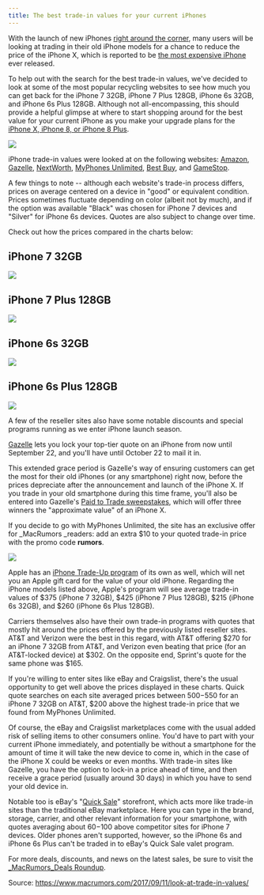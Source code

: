 ```yaml
---
title: The best trade-in values for your current iPhones
---
```


With the launch of new iPhones [right around the corner](https://www.macrumors.com/2017/08/31/september-12-event-invites/), many users will be looking at trading in their old iPhone models for a chance to reduce the price of the iPhone X, which is reported to be [the most expensive iPhone](https://www.macrumors.com/2017/09/08/iphone-8-icloud-apple-music-bundle/) ever released.

To help out with the search for the best trade-in values, we've decided to look at some of the most popular recycling websites to see how much you can get back for the iPhone 7 32GB, iPhone 7 Plus 128GB, iPhone 6s 32GB, and iPhone 6s Plus 128GB. Although not all-encompassing, this should provide a helpful glimpse at where to start shopping around for the best value for your current iPhone as you make your upgrade plans for the [iPhone X, iPhone 8, or iPhone 8 Plus](https://www.macrumors.com/2017/09/09/appl-iphone-8-iphone-8-plus-iphone-x/).

![](https://cdn.macrumors.com/article-new/2016/11/iphone-7-plus-colors.jpg)

iPhone trade-in values were looked at on the following websites: [Amazon](http://target.georiot.com/Proxy.ashx?TSID=3088&GR_URL=https%3A%2F%2Fwww.amazon.com%2FAmazon-Trade-In%2Fb%3Fie%3DUTF8%26node%3D9187220011), [Gazelle](http://www.shareasale.com/r.cfm?u=63177&b=452726&m=45652&afftrack=&urllink=www%2Egazelle%2Ecom%2F), [NextWorth](https://www.nextworth.com/), [MyPhones Unlimited](https://www.myphonesunlimited.com/), [Best Buy](https://click.linksynergy.com/deeplink?id=J2shFQg6J/U&mid=38606&murl=https%3A%2F%2Ftradein.bestbuy.com%2Fclient%2F%23%2Fcatalog%2F), and [GameStop](https://click.linksynergy.com/deeplink?id=J2shFQg6J/U&mid=24348&murl=http%3A%2F%2Fwww.gamestop.com%2Ftrade%23%21%2Felectronics).

A few things to note -- although each website's trade-in process differs, prices on average centered on a device in "good" or equivalent condition. Prices sometimes fluctuate depending on color \(albeit not by much\), and if the option was available "Black" was chosen for iPhone 7 devices and "Silver" for iPhone 6s devices. Quotes are also subject to change over time.

Check out how the prices compared in the charts below:

## iPhone 7 32GB

![](https://cdn.macrumors.com/article-new/2017/09/iphone-7-32gb-quotes.jpg)

## iPhone 7 Plus 128GB

![](https://cdn.macrumors.com/article-new/2017/09/iphone-7-plus-128gb-quotes.jpg)

## iPhone 6s 32GB

![](https://cdn.macrumors.com/article-new/2017/09/iphone-6s-32gb-quotes.jpg)


## iPhone 6s Plus 128GB

![](https://cdn.macrumors.com/article-new/2017/09/iphone-6s-plus-128gb-quotes.jpg)

A few of the reseller sites also have some notable discounts and special programs running as we enter iPhone launch season.

[Gazelle](http://www.shareasale.com/r.cfm?u=63177&b=452726&m=45652&afftrack=&urllink=www%2Egazelle%2Ecom%2Ftrade%2Din) lets you lock your top-tier quote on an iPhone from now until September 22, and you'll have until October 22 to mail it in.

This extended grace period is Gazelle's way of ensuring customers can get the most for their old iPhones \(or any smartphone\) right now, before the prices depreciate after the announcement and launch of the iPhone X. If you trade in your old smartphone during this time frame, you'll also be entered into Gazelle's [Paid to Trade sweepstakes](http://www.shareasale.com/r.cfm?u=63177&b=452726&m=45652&afftrack=&urllink=www%2Egazelle%2Ecom%2Fthehorn%2F2017%2F08%2F23%2Fget%2Dpaid%2Dtrade%2Dsweepstakes%2Dterms%2Dconditions%2F), which will offer three winners the "approximate value" of an iPhone X.

If you decide to go with MyPhones Unlimited, the site has an exclusive offer for _MacRumors _readers: add an extra $10 to your quoted trade-in price with the promo code **rumors**.


![](https://cdn.macrumors.com/article-new/2015/09/iPhone-6s-main.jpg)

Apple has an [iPhone Trade-Up program](https://www.apple.com/iphone/trade-up/) of its own as well, which will net you an Apple gift card for the value of your old iPhone. Regarding the iPhone models listed above, Apple's program will see average trade-in values of $375 \(iPhone 7 32GB\), $425 \(iPhone 7 Plus 128GB\), $215 \(iPhone 6s 32GB\), and $260 \(iPhone 6s Plus 128GB\).

Carriers themselves also have their own trade-in programs with quotes that mostly hit around the prices offered by the previously listed reseller sites. AT&T and Verizon were the best in this regard, with AT&T offering $270 for an iPhone 7 32GB from AT&T, and Verizon even beating that price \(for an AT&T-locked device\) at $302. On the opposite end, Sprint's quote for the same phone was $165.

If you're willing to enter sites like eBay and Craigslist, there's the usual opportunity to get well above the prices displayed in these charts. Quick quote searches on each site averaged prices between $500-$550 for an iPhone 7 32GB on AT&T, $200 above the highest trade-in price that we found from MyPhones Unlimited.

Of course, the eBay and Craigslist marketplaces come with the usual added risk of selling items to other consumers online. You'd have to part with your current iPhone immediately, and potentially be without a smartphone for the amount of time it will take the new device to come in, which in the case of the iPhone X could be weeks or even months. With trade-in sites like Gazelle, you have the option to lock-in a price ahead of time, and then receive a grace period \(usually around 30 days\) in which you have to send your old device in.

Notable too is eBay's "[Quick Sale](http://www.ebay.com/s/phone)" storefront, which acts more like trade-in sites than the traditional eBay marketplace. Here you can type in the brand, storage, carrier, and other relevant information for your smartphone, with quotes averaging about $60-$100 above competitor sites for iPhone 7 devices. Older phones aren't supported, however, so the iPhone 6s and iPhone 6s Plus can't be traded in to eBay's Quick Sale valet program.

For more deals, discounts, and news on the latest sales, be sure to visit the [_MacRumors_Deals Roundup](https://www.macrumors.com/roundup/best-apple-deals/).

Source: https://www.macrumors.com/2017/09/11/look-at-trade-in-values/



